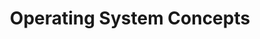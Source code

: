 ---
title: "Operating System Concepts "
showDate: false
draft: false
tags: ["classic","poem"]
link: "https://www.amazon.com/Operating-System-Concepts-Abraham-Silberschatz/dp/1118063333/ref=sr_1_3?s=books&ie=UTF8&qid=1536351345&sr=1-3&keywords=Operating+System+Concepts"
read: "R"
target: "_blank"
---